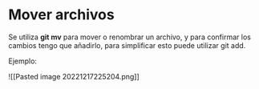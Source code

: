 # Mover archivos
Se utiliza **git mv** para mover o renombrar un archivo, y para confirmar los cambios tengo que añadirlo, para simplificar esto puede utilizar git add.

Ejemplo:

![[Pasted image 20221217225204.png]]
